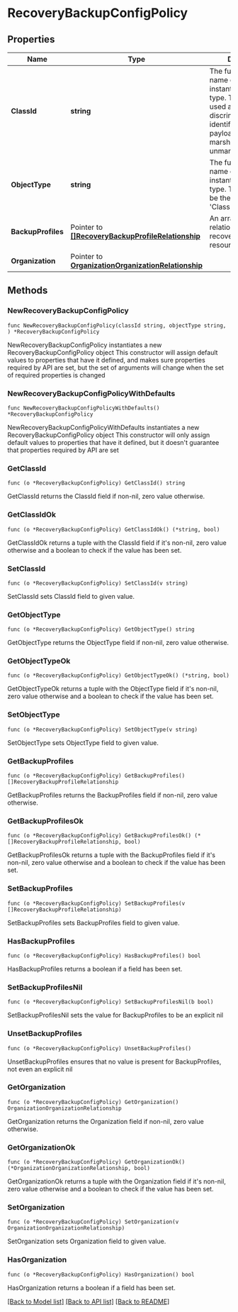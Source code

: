 # RecoveryBackupConfigPolicy

## Properties

Name | Type | Description | Notes
------------ | ------------- | ------------- | -------------
**ClassId** | **string** | The fully-qualified name of the instantiated, concrete type. This property is used as a discriminator to identify the type of the payload when marshaling and unmarshaling data. | [default to "recovery.BackupConfigPolicy"]
**ObjectType** | **string** | The fully-qualified name of the instantiated, concrete type. The value should be the same as the &#39;ClassId&#39; property. | [default to "recovery.BackupConfigPolicy"]
**BackupProfiles** | Pointer to [**[]RecoveryBackupProfileRelationship**](recovery.BackupProfile.Relationship.md) | An array of relationships to recoveryBackupProfile resources. | [optional] 
**Organization** | Pointer to [**OrganizationOrganizationRelationship**](organization.Organization.Relationship.md) |  | [optional] 

## Methods

### NewRecoveryBackupConfigPolicy

`func NewRecoveryBackupConfigPolicy(classId string, objectType string, ) *RecoveryBackupConfigPolicy`

NewRecoveryBackupConfigPolicy instantiates a new RecoveryBackupConfigPolicy object
This constructor will assign default values to properties that have it defined,
and makes sure properties required by API are set, but the set of arguments
will change when the set of required properties is changed

### NewRecoveryBackupConfigPolicyWithDefaults

`func NewRecoveryBackupConfigPolicyWithDefaults() *RecoveryBackupConfigPolicy`

NewRecoveryBackupConfigPolicyWithDefaults instantiates a new RecoveryBackupConfigPolicy object
This constructor will only assign default values to properties that have it defined,
but it doesn't guarantee that properties required by API are set

### GetClassId

`func (o *RecoveryBackupConfigPolicy) GetClassId() string`

GetClassId returns the ClassId field if non-nil, zero value otherwise.

### GetClassIdOk

`func (o *RecoveryBackupConfigPolicy) GetClassIdOk() (*string, bool)`

GetClassIdOk returns a tuple with the ClassId field if it's non-nil, zero value otherwise
and a boolean to check if the value has been set.

### SetClassId

`func (o *RecoveryBackupConfigPolicy) SetClassId(v string)`

SetClassId sets ClassId field to given value.


### GetObjectType

`func (o *RecoveryBackupConfigPolicy) GetObjectType() string`

GetObjectType returns the ObjectType field if non-nil, zero value otherwise.

### GetObjectTypeOk

`func (o *RecoveryBackupConfigPolicy) GetObjectTypeOk() (*string, bool)`

GetObjectTypeOk returns a tuple with the ObjectType field if it's non-nil, zero value otherwise
and a boolean to check if the value has been set.

### SetObjectType

`func (o *RecoveryBackupConfigPolicy) SetObjectType(v string)`

SetObjectType sets ObjectType field to given value.


### GetBackupProfiles

`func (o *RecoveryBackupConfigPolicy) GetBackupProfiles() []RecoveryBackupProfileRelationship`

GetBackupProfiles returns the BackupProfiles field if non-nil, zero value otherwise.

### GetBackupProfilesOk

`func (o *RecoveryBackupConfigPolicy) GetBackupProfilesOk() (*[]RecoveryBackupProfileRelationship, bool)`

GetBackupProfilesOk returns a tuple with the BackupProfiles field if it's non-nil, zero value otherwise
and a boolean to check if the value has been set.

### SetBackupProfiles

`func (o *RecoveryBackupConfigPolicy) SetBackupProfiles(v []RecoveryBackupProfileRelationship)`

SetBackupProfiles sets BackupProfiles field to given value.

### HasBackupProfiles

`func (o *RecoveryBackupConfigPolicy) HasBackupProfiles() bool`

HasBackupProfiles returns a boolean if a field has been set.

### SetBackupProfilesNil

`func (o *RecoveryBackupConfigPolicy) SetBackupProfilesNil(b bool)`

 SetBackupProfilesNil sets the value for BackupProfiles to be an explicit nil

### UnsetBackupProfiles
`func (o *RecoveryBackupConfigPolicy) UnsetBackupProfiles()`

UnsetBackupProfiles ensures that no value is present for BackupProfiles, not even an explicit nil
### GetOrganization

`func (o *RecoveryBackupConfigPolicy) GetOrganization() OrganizationOrganizationRelationship`

GetOrganization returns the Organization field if non-nil, zero value otherwise.

### GetOrganizationOk

`func (o *RecoveryBackupConfigPolicy) GetOrganizationOk() (*OrganizationOrganizationRelationship, bool)`

GetOrganizationOk returns a tuple with the Organization field if it's non-nil, zero value otherwise
and a boolean to check if the value has been set.

### SetOrganization

`func (o *RecoveryBackupConfigPolicy) SetOrganization(v OrganizationOrganizationRelationship)`

SetOrganization sets Organization field to given value.

### HasOrganization

`func (o *RecoveryBackupConfigPolicy) HasOrganization() bool`

HasOrganization returns a boolean if a field has been set.


[[Back to Model list]](../README.md#documentation-for-models) [[Back to API list]](../README.md#documentation-for-api-endpoints) [[Back to README]](../README.md)


